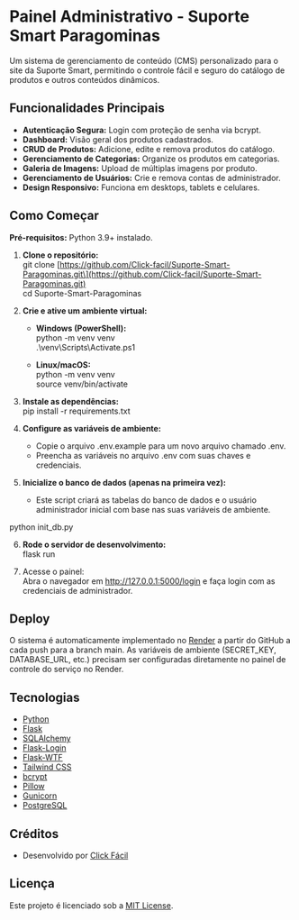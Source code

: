 # **Painel Administrativo \- Suporte Smart Paragominas**

Um sistema de gerenciamento de conteúdo (CMS) personalizado para o site da Suporte Smart, permitindo o controle fácil e seguro do catálogo de produtos e outros conteúdos dinâmicos.

## **Funcionalidades Principais**

* **Autenticação Segura:** Login com proteção de senha via bcrypt.  
* **Dashboard:** Visão geral dos produtos cadastrados.  
* **CRUD de Produtos:** Adicione, edite e remova produtos do catálogo.  
* **Gerenciamento de Categorias:** Organize os produtos em categorias.  
* **Galeria de Imagens:** Upload de múltiplas imagens por produto.  
* **Gerenciamento de Usuários:** Crie e remova contas de administrador.  
* **Design Responsivo:** Funciona em desktops, tablets e celulares.

## **Como Começar**

**Pré-requisitos:** Python 3.9+ instalado.

1. **Clone o repositório:**  
   git clone \[https://github.com/Click-facil/Suporte-Smart-Paragominas.git\](https://github.com/Click-facil/Suporte-Smart-Paragominas.git)  
   cd Suporte-Smart-Paragominas

2. **Crie e ative um ambiente virtual:**  
   * **Windows (PowerShell):**  
     python \-m venv venv  
     .\\venv\\Scripts\\Activate.ps1

   * **Linux/macOS:**  
     python \-m venv venv  
     source venv/bin/activate

3. **Instale as dependências:**  
   pip install \-r requirements.txt

4. **Configure as variáveis de ambiente:**  
   * Copie o arquivo .env.example para um novo arquivo chamado .env.  
   * Preencha as variáveis no arquivo .env com suas chaves e credenciais.  
5. **Inicialize o banco de dados (apenas na primeira vez):**  
   * Este script criará as tabelas do banco de dados e o usuário administrador inicial com base nas suas variáveis de ambiente.

python init\_db.py

6. **Rode o servidor de desenvolvimento:**  
   flask run

7. Acesse o painel:  
   Abra o navegador em http://127.0.0.1:5000/login e faça login com as credenciais de administrador.

## **Deploy**

O sistema é automaticamente implementado no [Render](https://render.com) a partir do GitHub a cada push para a branch main. As variáveis de ambiente (SECRET\_KEY, DATABASE\_URL, etc.) precisam ser configuradas diretamente no painel de controle do serviço no Render.

## **Tecnologias**

* [Python](https://www.python.org/)  
* [Flask](https://flask.palletsprojects.com/)  
* [SQLAlchemy](https://www.sqlalchemy.org/)  
* [Flask-Login](https://flask-login.readthedocs.io/)  
* [Flask-WTF](https://flask-wtf.readthedocs.io/)  
* [Tailwind CSS](https://tailwindcss.com/)  
* [bcrypt](https://pypi.org/project/bcrypt/)  
* [Pillow](https://pypi.org/project/Pillow/)  
* [Gunicorn](https://gunicorn.org/)  
* [PostgreSQL](https://www.postgresql.org/)

## **Créditos**

* Desenvolvido por [Click Fácil](https://clickfacil.vercel.app)

## **Licença**

Este projeto é licenciado sob a [MIT License](https://www.google.com/search?q=LICENSE).